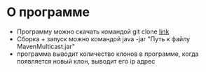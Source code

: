 # О программе
* Программу можно скачать командой git clone [link](https://github.com/Knyazhev-Misha/Networks.git) 
* Сборка + запуск можно командой java -jar "Путь к файлу MavenMulticast.jar"
* программа выводит количество клонов в программе, когда появляется новый клон, выводит его ip адрес
